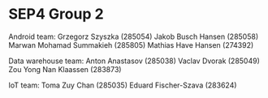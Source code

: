 # SEP4 Group 2

Android team:
Grzegorz Szyszka (285054)
Jakob Busch Hansen (285058)
Marwan Mohamad Summakieh (285805)
Mathias Have Hansen (274392)

Data warehouse team:
Anton Anastasov (285038)
Vaclav Dvorak (285049)
Zou Yong Nan Klaassen (283873)

IoT team:
Toma Zuy Chan (285035)
Eduard Fischer-Szava (283624)
